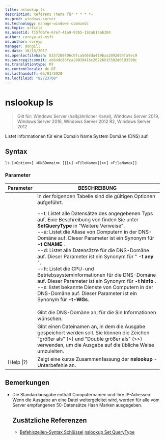 ```yaml
---
title: nslookup ls
description: Referenz Thema für * * * *-
ms.prod: windows-server
ms.technology: manage-windows-commands
ms.topic: article
ms.assetid: f15f06fe-67e7-41a9-93b5-192ab14ab380
author: coreyp-at-msft
ms.author: coreyp
manager: dongill
ms.date: 10/16/2017
ms.openlocfilehash: 8357208406c0fca5d68da419baa2092d94fa9ec9
ms.sourcegitcommit: ab64dc83fca28039416c26226815502d0193500c
ms.translationtype: MT
ms.contentlocale: de-DE
ms.lasthandoff: 05/01/2020
ms.locfileid: "82723708"
---
```

# <a name="nslookup-ls"></a>nslookup ls

> Gilt für: Windows Server (halbjährlicher Kanal), Windows Server 2019, Windows Server 2016, Windows Server 2012 R2, Windows Server 2012

Listet Informationen für eine Domain Name System Domäne (DNS) auf.
## <a name="syntax"></a>Syntax
```
ls [<Option>] <DNSDomain> [{[>] <FileName>|[>>] <FileName>}]
```
### <a name="parameters"></a>Parameter

|    Parameter    |                                                                                                                                                                                                                                                                                                               BESCHREIBUNG                                                                                                                                                                                                                                                                                                                |
|-----------------|------------------------------------------------------------------------------------------------------------------------------------------------------------------------------------------------------------------------------------------------------------------------------------------------------------------------------------------------------------------------------------------------------------------------------------------------------------------------------------------------------------------------------------------------------------------------------------------------------------------------------------------|
|    <Option>     | In der folgenden Tabelle sind die gültigen Optionen aufgeführt.<p>--t: Listet alle Datensätze des angegebenen Typs auf. Eine Beschreibung von <querytype>finden Sie unter **SetQueryType** in "Weitere Verweise".<br />--a: Listet die Aliase von Computern in der DNS-Domäne auf. Dieser Parameter ist ein Synonym für **-t CNAME** .<br />--d: Listet alle Datensätze für die DNS-Domäne auf. Dieser Parameter ist ein Synonym für " **-t any** ".<br />--h: Listet die CPU-und Betriebssysteminformationen für die DNS-Domäne auf. Dieser Parameter ist ein Synonym für **-t hinfo** .<br />--s: listet bekannte Dienste von Computern in der DNS-Domäne auf. Dieser Parameter ist ein Synonym für **-t-WGs**. |
|   <DNSDomain>   |                                                                                                                                                                                                                                                                                         Gibt die DNS-Domäne an, für die Sie Informationen wünschen.                                                                                                                                                                                                                                                                                         |
|   <FileName>    |                                                                                                                                                                                                                                 Gibt einen Dateinamen an, in dem die Ausgabe gespeichert werden soll. Sie können die Zeichen "größer als" (>) und "Double größer als" (>>) verwenden, um die Ausgabe auf die übliche Weise umzuleiten.                                                                                                                                                                                                                                  |
| {Help &#124;?} |                                                                                                                                                                                                                                                                                          Zeigt eine kurze Zusammenfassung der **nslookup** -Unterbefehle an.                                                                                                                                                                                                                                                                                           |

## <a name="remarks"></a>Bemerkungen
- Die Standardausgabe enthält Computernamen und Ihre IP-Adressen. Wenn die Ausgabe an eine Datei weitergeleitet wird, werden für alle vom Server empfangenen 50-Datensätze Hash Marken ausgegeben.
  ## <a name="additional-references"></a>Zusätzliche Referenzen
  - [Befehlszeilen-Syntax Schlüssel](command-line-syntax-key.md)
  [nslookup Set QueryType](nslookup-set-querytype.md)
